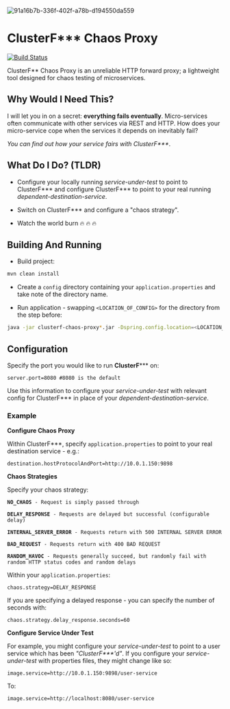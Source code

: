 <img src="https://i.ibb.co/WtvPm26/91a16b7b-336f-402f-a78b-d194550da559.png" alt="91a16b7b-336f-402f-a78b-d194550da559" border="0"></a><br />
# ClusterF*** Chaos Proxy
[![Build Status](https://travis-ci.org/AndyMacDroo/clusterf-chaos-proxy.svg?branch=master)](https://travis-ci.org/AndyMacDroo/clusterf-chaos-proxy)

ClusterF** Chaos Proxy is an unreliable HTTP forward proxy; a lightweight tool designed for chaos testing of microservices. 

## Why Would I Need This?

I will let you in on a secret: **everything fails eventually**. Micro-services often communicate with other services via REST and HTTP. 
How does your micro-service cope when the services it depends on inevitably fail?

_You can find out how your service fairs with ClusterF***_.

## What Do I Do? (TLDR)

* Configure your locally running _service-under-test_ to point to ClusterF*** and configure ClusterF*** to point to your real running _dependent-destination-service_. 

* Switch on ClusterF*** and configure a "chaos strategy".

* Watch the world burn :fire: :fire: :fire:


## Building And Running ##

* Build project:
```sh
mvn clean install
```

* Create a `config` directory containing your `application.properties` and take note of the directory name.

* Run application - swapping `<LOCATION_OF_CONFIG>` for the directory from the step before:
```sh
java -jar clusterf-chaos-proxy*.jar -Dspring.config.location=<LOCATION_OF_CONFIG>/config/application.properties
```

## Configuration ##

Specify the port you would like to run **ClusterF***\** on:

```properties
server.port=8080 #8080 is the default
```

Use this information to configure your _service-under-test_ with relevant config for ClusterF*** in place of your _dependent-destination-service_.

### Example ###

**Configure Chaos Proxy**

Within ClusterF***, specify `application.properties` to point to your real destination service - e.g.:

```properties
destination.hostProtocolAndPort=http://10.0.1.150:9898
```

**Chaos Strategies**

Specify your chaos strategy:

<pre><code><b>NO_CHAOS</b> - Request is simply passed through

<b>DELAY_RESPONSE</b> - Requests are delayed but successful (configurable delay)

<b>INTERNAL_SERVER_ERROR</b> - Requests return with 500 INTERNAL SERVER ERROR

<b>BAD_REQUEST</b> - Requests return with 400 BAD REQUEST

<b>RANDOM_HAVOC</b> - Requests generally succeed, but randomly fail with random HTTP status codes and random delays
</code></pre>

Within your `application.properties`:

```properties
chaos.strategy=DELAY_RESPONSE
```

If you are specifying a delayed response - you can specify the number of seconds with:

```properties
chaos.strategy.delay_response.seconds=60
```

**Configure Service Under Test**

For example, you might configure your _service-under-test_ to point to a user service which has been _"ClusterF***'d"_.
If you configure your _service-under-test_ with properties files, they might change like so:

```properties
image.service=http://10.0.1.150:9898/user-service
```
To:
```properties
image.service=http://localhost:8080/user-service
```